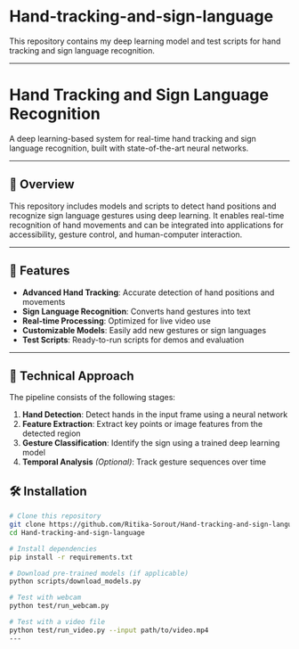 # Hand-tracking-and-sign-language

This repository contains my deep learning model and test scripts for hand tracking and sign language recognition.

---

# Hand Tracking and Sign Language Recognition

A deep learning-based system for real-time hand tracking and sign language recognition, built with state-of-the-art neural networks.

---

## 🧠 Overview

This repository includes models and scripts to detect hand positions and recognize sign language gestures using deep learning. It enables real-time recognition of hand movements and can be integrated into applications for accessibility, gesture control, and human-computer interaction.

---

## 🚀 Features

- **Advanced Hand Tracking**: Accurate detection of hand positions and movements  
- **Sign Language Recognition**: Converts hand gestures into text  
- **Real-time Processing**: Optimized for live video use  
- **Customizable Models**: Easily add new gestures or sign languages  
- **Test Scripts**: Ready-to-run scripts for demos and evaluation  

---

## 🔧 Technical Approach

The pipeline consists of the following stages:
1. **Hand Detection**: Detect hands in the input frame using a neural network  
2. **Feature Extraction**: Extract key points or image features from the detected region  
3. **Gesture Classification**: Identify the sign using a trained deep learning model  
4. **Temporal Analysis** *(Optional)*: Track gesture sequences over time  



## 🛠️ Installation

```bash
# Clone this repository
git clone https://github.com/Ritika-Sorout/Hand-tracking-and-sign-language.git
cd Hand-tracking-and-sign-language

# Install dependencies
pip install -r requirements.txt

# Download pre-trained models (if applicable)
python scripts/download_models.py

# Test with webcam
python test/run_webcam.py

# Test with a video file
python test/run_video.py --input path/to/video.mp4
---


